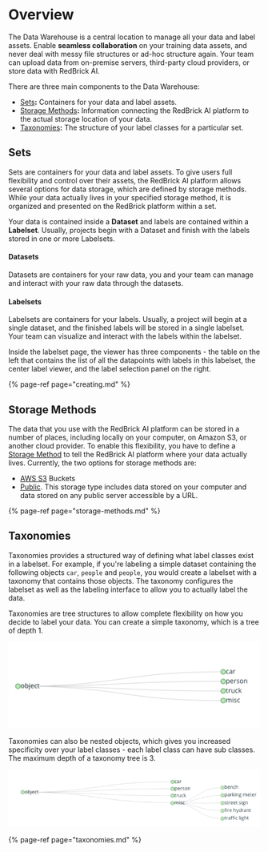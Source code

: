 # Overview

The Data Warehouse is a central location to manage all your data and label assets. Enable **seamless collaboration** on your training data assets, and never deal with messy file structures or ad-hoc structure again. Your team can upload data from on-premise servers, third-party cloud providers, or store data with RedBrick AI. 

There are three main components to the Data Warehouse:

* [Sets](creating.md)**:** Containers for your data and label assets.
* [Storage Methods](storage-methods.md)**:** Information connecting the RedBrick AI platform to the actual storage location of your data.
* [Taxonomies](taxonomies.md)**:** The structure of your label classes for a particular set.

## Sets

Sets are containers for your data and label assets. To give users full flexibility and control over their assets, the RedBrick AI platform allows several options for data storage, which are defined by storage methods. While your data actually lives in your specified storage method, it is organized and presented on the RedBrick platform within a set.   
  
Your data is contained inside a **Dataset** and labels are contained within a **Labelset**. Usually, projects begin with a Dataset and finish with the labels stored in one or more Labelsets.

#### Datasets 

Datasets are containers for your raw data, you and your team can manage and interact with your raw data through the datasets.

#### Labelsets

Labelsets are containers for your labels. Usually, a project will begin at a single dataset, and the finished labels will be stored in a single labelset. Your team can visualize and interact with the labels within the labelset.  
  
Inside the labelset page, the viewer has three components - the table on the left that contains the list of all the datapoints with labels in this labelset, the center label viewer, and the label selection panel on the right.

{% page-ref page="creating.md" %}

## Storage Methods

The data that you use with the RedBrick AI platform can be stored in a number of places, including locally on your computer, on Amazon S3, or another cloud provider. To enable this flexibility, you have to define a [Storage Method](storage-methods.md) to tell the RedBrick AI platform where your data actually lives. Currently, the two options for storage methods are:

* [AWS S3](preparing-your-data.md#configuring-aws-s3-storage-for-redbrick-ai) Buckets
* [Public](preparing-your-data.md#configuring-local-machine-for-data-storage). This storage type includes data stored on your computer and data stored on any public server accessible by a URL.

{% page-ref page="storage-methods.md" %}

## Taxonomies

Taxonomies provides a structured way of defining what label classes exist in a labelset. For example, if you're labeling a simple dataset containing the following objects `car`, `people` and `people`, you would create a labelset with a taxonomy that contains those objects. The taxonomy configures the labelset as well as the labeling interface to allow you to actually label the data.

Taxonomies are tree structures to allow complete flexibility on how you decide to label your data. You can create a simple taxonomy, which is a tree of depth 1.

![Simple Taxonomy](../.gitbook/assets/normal-tax.png)

Taxonomies can also be nested objects, which gives you increased specificity over your label classes - each label class can have sub classes. The maximum depth of a taxonomy tree is 3.

![Nested Taxonomy](../.gitbook/assets/tree-tax.png)

{% page-ref page="taxonomies.md" %}

